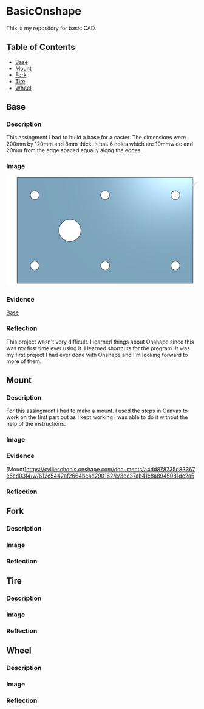 # BasicOnshape
This is my repository for basic CAD.

## Table of Contents 
* [Base](#Base)
* [Mount](#Fork)
* [Fork](#Fork) 
* [Tire](#Tire)
* [Wheel](#Wheel)



## Base 

### Description 
This assingment I had to build a base for a caster. The dimensions were 200mm by 120mm and 8mm thick. It has 6 holes which are 10mmwide and 20mm from the edge spaced equally along the edges.
### Image 
![The Box](images/Base.jpg)

### Evidence 
[Base](https://cvilleschools.onshape.com/documents/b08f00f1ce583137b1b9e5b0/w/5e42dc8ca2b568cac2af11da/e/3602bdf8b3430cb29f84bb1f)

### Reflection 
This project wasn't very difficult. I learned things about Onshape since this was my first time ever using it. I learned shortcuts for the program. It was my first project I had ever done with Onshape and I'm looking forward to more of them. 

## Mount

### Description 
For this assingment I had to make a mount. I used the steps in Canvas to work on the first part but as I kept working I was able to do it without the help of the instructions. 
### Image

### Evidence 
[Mount]https://cvilleschools.onshape.com/documents/a4dd878735d83367e5cd03f4/w/612c5442af2664bcad290162/e/3dc37ab41c8a8945081dc2a5
### Reflection 

## Fork 
### Description 
### Image
### Reflection 

## Tire
### Description 
### Image
### Reflection 

## Wheel
### Description 
### Image
### Reflection 

